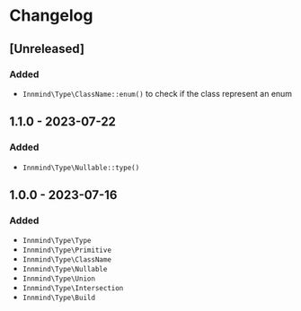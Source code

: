 # Changelog

## [Unreleased]

### Added

- `Innmind\Type\ClassName::enum()` to check if the class represent an enum

## 1.1.0 - 2023-07-22

### Added

- `Innmind\Type\Nullable::type()`

## 1.0.0 - 2023-07-16

### Added

- `Innmind\Type\Type`
- `Innmind\Type\Primitive`
- `Innmind\Type\ClassName`
- `Innmind\Type\Nullable`
- `Innmind\Type\Union`
- `Innmind\Type\Intersection`
- `Innmind\Type\Build`
